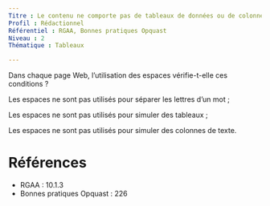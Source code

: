 ```yaml
---
Titre : Le contenu ne comporte pas de tableaux de données ou de colonnes formatés à l'aide de texte ou sous forme d'images.
Profil : Rédactionnel
Référentiel : RGAA, Bonnes pratiques Opquast
Niveau : 2
Thématique : Tableaux

---
```

Dans chaque page Web, l’utilisation des espaces vérifie-t-elle ces conditions ?

Les espaces ne sont pas utilisés pour séparer les lettres d’un mot ;

Les espaces ne sont pas utilisés pour simuler des tableaux ;

Les espaces ne sont pas utilisés pour simuler des colonnes de texte.

# Références

*   RGAA : 10.1.3
*   Bonnes pratiques Opquast : 226